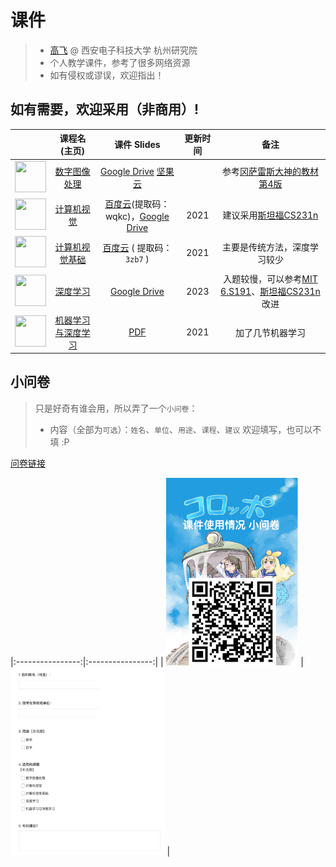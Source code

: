 # 课件

> - [高飞](http://aiart.live) @ 西安电子科技大学 杭州研究院
> - 个人教学课件，参考了很多网络资源
> - 如有侵权或谬误，欢迎指出！

## 如有需要，欢迎采用（非商用）!

|   | 课程名(主页) | 课件 Slides | 更新时间 | 备注 |
|------|:-----:|:-----------:|:------:|:------:|
| <img title="" src="/imgs/dip.jpg" alt="" height="50" width="50">  | [数字图像处理](dip.md) | [Google Drive](https://drive.google.com/file/d/1kBmLd-Ik4n2GndXj-rt86rzVzGmG6qqS/view?usp=sharing) [坚果云](https://www.jianguoyun.com/p/DdvpZIgQ7dvLCxiM94QFIAA) |  | 参考[冈萨雷斯大神的教材第4版](https://www.imageprocessingplace.com/index.htm) |
| <img title="" src="/imgs/cv.jpg" alt="" height="50" width="50">  | [计算机视觉](cv.md) |  [百度云](https://pan.baidu.com/s/1itg1i9tG2KAdnddz_mqYAw?pwd=wqkc)(提取码：wqkc)，[Google Drive](https://drive.google.com/file/d/1fUCv_PEQ35MjS6EeDlaj74VGeKD6sQH5/view?usp=sharing) | 2021 | 建议采用[斯坦福CS231n](http://cs231n.stanford.edu/) | 
| <img title="" src="/imgs/cvf.jpg" alt="" height="50" width="50">   | [计算机视觉基础](cvf.md)  | [百度云](https://pan.baidu.com/s/1aSCzfstViyukKwRmpdgtpw) ( 提取码：`3zb7` ) | 2021 | 主要是传统方法，深度学习较少 |
| <img title="" src="/imgs/dl.jpg" alt="" height="50" width="50">   | [深度学习](dl.md) |  [Google Drive](https://drive.google.com/file/d/1ApC7AewwzWdOqWsodKIcDCgJ9zfvm6pY/view?usp=share_link)| 2023 | 入题较慢，可以参考[MIT 6.S191](http://introtodeeplearning.com/)、[斯坦福CS231n](http://cs231n.stanford.edu/)改进  |
| <img title="" src="/imgs/mldl.jpg" alt="" height="50" width="50"> | [机器学习与深度学习](mldl.md)  | [PDF](mldl.md) | 2021 | 加了几节机器学习 |


## 小问卷

> 只是好奇有谁会用，所以弄了一个`小问卷`：
> - 内容（全部为`可选`）：`姓名`、`单位`、`用途`、`课程`、`建议`
> 欢迎填写，也可以不填 :P

[问卷链接](https://www.wjx.top/vm/tKywvgq.aspx# )

|:----------------:|:----------------:|
| <img title="" src="/imgs/wjx.png" alt="" height="300"> | <img title="" src="/imgs/wjct.png" alt="" height="300"> | 


